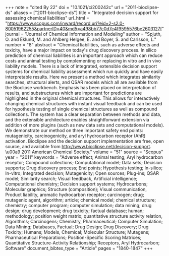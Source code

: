 +++
note = "cited By 22"
doi = "10.1021/ci200242c"
url = "2011-bioclipse-ds"
aliases = ["2011-bioclipse-ds"]
title = "Integrated decision support for assessing chemical liabilities"
url_html = "https://www.scopus.com/inward/record.uri?eid=2-s2.0-80051962255&partnerID=40&md5=a498bb77c0d7c4f9595576be2603127f"
journal = "Journal of Chemical Information and Modeling"
author = "Spjuth, O. and Eklund, M. and Ahlberg Helgee, E. and Boyer, S. and Carlsson, L."
number = "8"
abstract = "Chemical liabilities, such as adverse effects and toxicity, have a major impact on today's drug discovery process. In silico prediction of chemical liabilities is an important approach which can reduce costs and animal testing by complementing or replacing in vitro and in vivo liability models. There is a lack of integrated, extensible decision support systems for chemical liability assessment which run quickly and have easily interpretable results. Here we present a method which integrates similarity searches, structural alerts, and QSAR models which all are available from the Bioclipse workbench. Emphasis has been placed on interpretation of results, and substructures which are important for predictions are highlighted in the original chemical structures. This allows for interactively changing chemical structures with instant visual feedback and can be used for hypothesis testing of single chemical structures as well as compound collections. The system has a clear separation between methods and data, and the extensible architecture enables straightforward extension via addition of more plugins (such as new data sets and computational models). We demonstrate our method on three important safety end points: mutagenicity, carcinogenicity, and aryl hydrocarbon receptor (AhR) activation. Bioclipse and the decision support implementation are free, open source, and available from http://www.bioclipse.net/decision-support. \u00a9 2011 American Chemical Society."
volume = "51"
source = "Scopus"
year = "2011"
keywords = "Adverse effect;  Animal testing;  Aryl hydrocarbon receptor;  Compound collections;  Computational model;  Data sets;  Decision supports;  Drug discovery process;  End points;  Hypothesis testing;  In-silico;  In-vitro;  Integrated decision;  Mutagenicity;  Open sources;  Plug-ins;  QSAR model;  Similarity search;  Visual feedback, Artificial intelligence;  Computational chemistry;  Decision support systems;  Hydrocarbons;  Molecular graphics;  Structure (composition);  Visual communication, Product liability, aromatic hydrocarbon receptor;  carcinogen;  drug;  mutagenic agent, algorithm;  article;  chemical model;  chemical structure;  chemistry;  computer program;  computer simulation;  data mining;  drug design;  drug development;  drug toxicity;  factual database;  human;  methodology;  position weight matrix;  quantitative structure activity relation, Algorithms;  Carcinogens;  Chemistry, Pharmaceutical;  Computer Simulation;  Data Mining;  Databases, Factual;  Drug Design;  Drug Discovery;  Drug Toxicity;  Humans;  Models, Chemical;  Molecular Structure;  Mutagens;  Pharmaceutical Preparations;  Position-Specific Scoring Matrices;  Quantitative Structure-Activity Relationship;  Receptors, Aryl Hydrocarbon;  Software"
document_bibtex_type = "Article"
pages = "1840-1847"
+++

